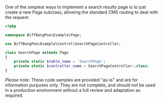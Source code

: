 One of the simplest ways to implement a search results page is to just create a new Page subclass, allowing the standard CMS routing to deal with the request:

```php
<?php

namespace BiffBangPow\Example\Page;

use BiffBangPow\Example\Control\SearchPageController;

class SearchPage extends Page
{
    private static $table_name = 'SearchPage';
    private static $controller_name = SearchPageController::class;
}
```

_Please note:_  These code samples are provided "as-is" and are for information purposes only.  They are not complete, and should not be used in a production environment without a full review and adaptation as required.